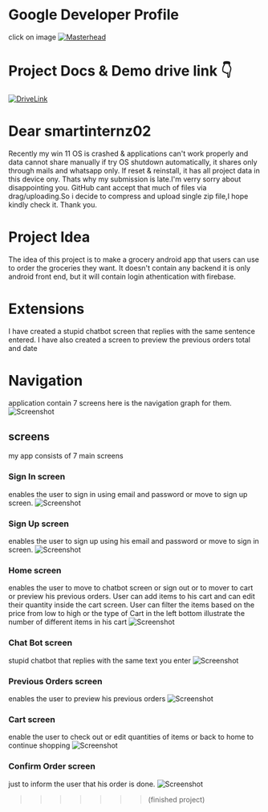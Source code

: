 # Google Developer Profile
click on image
[![Masterhead](https://3.bp.blogspot.com/-dB6ndKqIAuI/XdWeOASO5AI/AAAAAAAANZA/MSbT9mh6bukxkI-tqnu_GARIZZV5WNVhQCLcBGAsYHQ/s1600/image1.gif)](https://g.dev/mirack)

# Project Docs & Demo drive link 👇
[![DriveLink](https://i.pinimg.com/originals/6b/49/3e/6b493e410f5c4bf7ae559afaa5790198.gif)](https://drive.google.com/drive/folders/16c20V4Fxo65ihN8HtaLyraB4UyL7G0S2)


# Dear smartinternz02
Recently my win 11 OS is crashed & applications can't work properly and data cannot share manually if try OS shutdown automatically, it shares only through mails and whatsapp only.
If reset & reinstall, it has all project data in this device ony.
Thats why my submission is late.I'm verry sorry about disappointing you.
GitHub cant accept that much of files via drag/uploading.So i decide to compress and upload single zip file,I hope kindly check it.
Thank you.

# Project Idea

The idea of this project is to make a grocery android app that users can use to order the groceries they want. It doesn't contain any backend it is only android front end, but it will contain login athentication with firebase.

# Extensions
I have created a stupid chatbot screen that replies with the same sentence entered.
I have also created a screen to preview the previous orders total and date


# Navigation
application contain 7 screens here is the navigation graph for them.
![Screenshot](snippets/navigation.jpg)

## screens
my app consists of 7 main screens

### Sign In screen
enables the user to sign in using email and password or move to sign up screen.
![Screenshot](snippets/signin.jpeg)

### Sign Up screen
enables the user to sign up using his email and password or move to sign in screen.
![Screenshot](snippets/signup.jpeg)

### Home screen
enables the user to move to chatbot screen or sign out or to mover to cart or preview his previous orders. User can add items to his cart and can edit their quantity inside the cart screen. User can filter the items based on the price from low to high or the type of  Cart in the left bottom illustrate the number of different items in his cart
![Screenshot](snippets/home.jpeg)

### Chat Bot screen
stupid chatbot that replies with the same text you enter
![Screenshot](snippets/chat.jpeg)

### Previous Orders screen
enables the user to preview his previous orders
![Screenshot](snippets/prev.jpeg)

### Cart screen
enable the user to check out or edit quantities of items or back to home to continue shopping
![Screenshot](snippets/cart.jpeg)

### Confirm Order screen
just to inform the user that his order is done.
![Screenshot](snippets/sucess.jpeg)
>>>>>>> (finished project)
